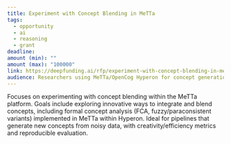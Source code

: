 ```yaml
---
title: Experiment with Concept Blending in MeTTa
tags:
  - opportunity
  - ai
  - reasoning
  - grant
deadline: 
amount (min): ""
amount (max): "100000"
link: https://deepfunding.ai/rfp/experiment-with-concept-blending-in-metta/
audience: Researchers using MeTTa/OpenCog Hyperon for concept generation and evaluation.
---
```

Focuses on experimenting with concept blending within the MeTTa platform. Goals include exploring innovative ways to integrate and blend concepts, including formal concept analysis (FCA, fuzzy/paraconsistent variants) implemented in MeTTa within Hyperon. Ideal for pipelines that generate new concepts from noisy data, with creativity/efficiency metrics and reproducible evaluation.